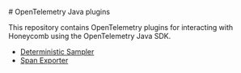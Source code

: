 # OpenTelemetry Java plugins

This repository contains OpenTelemetry plugins for interacting with Honeycomb using the OpenTelemetry Java SDK.

- [Deterministic Sampler](/samplers/deterministic/README.md)
- [Span Exporter](/exporters/trace/README.md)

